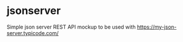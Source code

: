 # jsonserver
Simple json server REST API mockup to be used with https://my-json-server.typicode.com/

